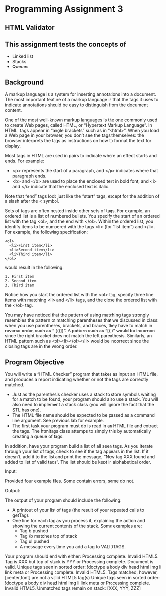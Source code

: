 
<h1 class="title">Programming Assignment 3</h1>
<h2>HTML Validator</h2>
</header>
<h2 id="this-assignment-tests-the-concepts-of">This assignment tests the concepts of</h2>
<ul>
<li>Linked list</li>
<li>Stacks</li>
<li>Queues</li>
</ul>
<h2 id="background">Background</h2>
<p>A markup language is a system for inserting annotations into a document. The most important feature of a markup language is that the tags it uses to indicate annotations should be easy to distinguish from the document content.</p>
<p>One of the most well-known markup languages is the one commonly used to create Web pages, called HTML, or “Hypertext Markup Language”. In HTML, tags appear in “angle brackets” such as in “&lt;html&gt;”. When you load a Web page in your browser, you don’t see the tags themselves: the browser interprets the tags as instructions on how to format the text for display.</p>
<p>Most tags in HTML are used in pairs to indicate where an effect starts and ends. For example:</p>
<ul>
<li>&lt;p&gt; represents the start of a paragraph, and &lt;/p&gt; indicates where that paragraph ends.</li>
<li>&lt;b&gt; and &lt;/b&gt; are used to place the enclosed text in bold font, and &lt;i&gt; and &lt;/i&gt; indicate that the enclosed text is italic.</li>
</ul>
<p>Note that “end” tags look just like the “start” tags, except for the addition of a slash after the &lt; symbol.</p>
<p>Sets of tags are often nested inside other sets of tags. For example, an ordered list is a list of numbered bullets. You specify the start of an ordered list with the tag &lt;ol&gt;, and the end with &lt;/ol&gt;. Within the ordered list, you identify items to be numbered with the tags &lt;li&gt; (for “list item”) and &lt;/li&gt;. For example, the following specification:</p>
<div class="sourceCode" id="cb1"><pre class="sourceCode html"><code class="sourceCode html"><a class="sourceLine" id="cb1-1" title="1"><span class="kw">&lt;ol&gt;</span></a>
<a class="sourceLine" id="cb1-2" title="2">  <span class="kw">&lt;li&gt;</span>First item<span class="kw">&lt;/li&gt;</span></a>
<a class="sourceLine" id="cb1-3" title="3">  <span class="kw">&lt;li&gt;</span>Second item<span class="kw">&lt;/li&gt;</span></a>
<a class="sourceLine" id="cb1-4" title="4">  <span class="kw">&lt;li&gt;</span>Third item<span class="kw">&lt;/li&gt;</span></a>
<a class="sourceLine" id="cb1-5" title="5"><span class="kw">&lt;/ol&gt;</span></a></code></pre></div>
<p>would result in the following:</p>
<pre><code>1. First item 
2. Second item  
3. Third item</code></pre>
<p>Notice how you start the ordered list with the &lt;ol&gt; tag, specify three line items with matching &lt;li&gt; and &lt;/li&gt; tags, and the close the ordered list with the &lt;/ol&gt; tag.</p>
<p>You may have noticed that the pattern of using matching tags strongly resembles the pattern of matching parentheses that we discussed in class: when you use parentheses, brackets, and braces, they have to match in reverse order, such as “{[()]}”. A pattern such as “[(])” would be incorrect since the right bracket does not match the left parenthesis. Similarly, an HTML pattern such as &lt;ol&gt;&lt;li&gt;&lt;/ol&gt;&lt;/li&gt; would be incorrect since the closing tags are in the wrong order.</p>
<h2 id="program-objective">Program Objective</h2>
<p>You will write a “HTML Checker” program that takes as input an HTML file, and produces a report indicating whether or not the tags are correctly matched.</p>
<ul>
<li>Just as the parenthesis checker uses a stack to store symbols waiting for a match to be found, your program should also use a stack. You will also need to implement a stack class (you will ignore the fact that the STL has one).</li>
<li>The HTML file name should be expected to be passed as a command line argument. See previous lab for example.</li>
<li>The first task your program must do is read in an HTML file and extract the tags. The htmltags class attemps to simply this by automatically creating a queue of tags.</li>
</ul>
<p>In addition, have your program build a list of all seen tags. As you iterate through your list of tags, check to see if the tag appears in the list. If it doesn’t, add it to the list and print the message, “New tag XXX found and added to list of valid tags”. The list should be kept in alphabetical order.</p>
<p>Input:</p>
<p>Provided four example files. Some contain errors, some do not.</p>
<p>Output:</p>
<p>The output of your program should include the following:</p>
<ul>
<li>A printout of your list of tags (the result of your repeated calls to getTag).</li>
<li>One line for each tag as you process it, explaining the action and showing the current contents of the stack. Some examples are:
<ul>
<li>Tag b pushed</li>
<li>Tag /b matches top of stack</li>
<li>Tag ul pushed</li>
<li>A message every time you add a tag to VALIDTAGS.</li>
</ul></li>
</ul>
<p>Your program should end with either: Processing complete. Invalid HTML5. Tag is XXX but top of stack is YYY or Processing complete. Document is valid. Unique tags seen in sorted order: !doctype a body div head html img li link meta or Processing complete. Invalid HTML5. Tags matched, however, [center,font] are not a valid HTML5 tag(s) Unique tags seen in sorted order: !doctype a body div head html img li link meta or Processing complete. Invalid HTML5. Unmatched tags remain on stack: [XXX, YYY, ZZZ]</p>
